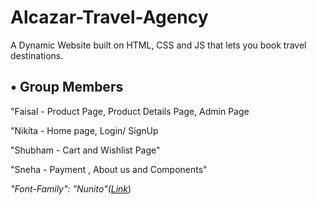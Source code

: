 # Alcazar-Travel-Agency

A Dynamic Website built on HTML, CSS and JS that lets you book travel destinations.</br>

<h2>• Group Members</h2>

"Faisal - Product Page, Product Details Page, Admin Page </br>

"Nikita - Home page, Login/ SignUp </br>

"Shubham - Cart and Wishlist Page"</br>

"Sneha - Payment , About us and Components"</br>

<em>"Font-Family": "Nunito"(<a href = 'https://fonts.google.com/specimen/Nunito?query=Nunito'>Link</a></em>)</br>

</hr>
